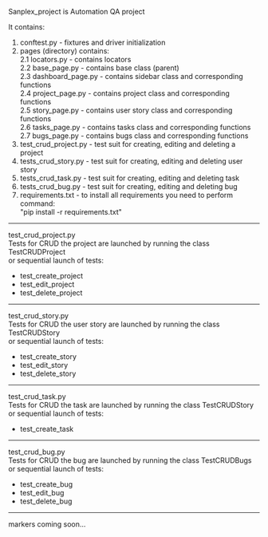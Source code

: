 Sanplex_project is Automation QA project<br>

It contains:
1. conftest.py - fixtures and driver initialization
2. pages (directory) contains: <br>
    2.1 locators.py - contains locators<br>
    2.2 base_page.py - contains base class (parent)<br>
    2.3 dashboard_page.py - contains sidebar class and corresponding functions<br>
    2.4 project_page.py - contains project class and corresponding functions<br>
    2.5 story_page.py - contains user story class and corresponding functions<br>
    2.6 tasks_page.py - contains tasks class and corresponding functions<br>
    2.7 bugs_page.py - contains bugs class and corresponding functions<br>
3. test_crud_project.py - test suit for creating, editing and deleting a project<br>
4. tests_crud_story.py - test suit for creating, editing and deleting user story<br>
5. tests_crud_task.py - test suit for creating, editing and deleting task<br>
6. tests_crud_bug.py - test suit for creating, editing and deleting bug<br>
7. requirements.txt - to install all requirements you need to perform command:<br>
    "pip install -r requirements.txt"<br>
----------------------------------------------------------------
test_crud_project.py<br>
Tests for CRUD the project are launched by running the class TestCRUDProject<br>
or sequential launch of tests:<br>
- test_create_project<br>
- test_edit_project<br>
- test_delete_project<br>
----------------------------------------------------------------
test_crud_story.py<br>
Tests for CRUD the user story are launched by running the class TestCRUDStory<br>
or sequential launch of tests:<br>
- test_create_story<br>
- test_edit_story<br>
- test_delete_story<br>
------------------------------------------------------------------
test_crud_task.py<br>
Tests for CRUD the task are launched by running the class TestCRUDStory<br>
or sequential launch of tests:<br>
- test_create_task<br>
-------------------------------------------------------------------
test_crud_bug.py<br>
Tests for CRUD the bug are launched by running the class TestCRUDBugs<br>
or sequential launch of tests:<br>
- test_create_bug<br>
- test_edit_bug<br>
- test_delete_bug<br>
---------------------------------------------------------------------
markers coming soon...<br>
